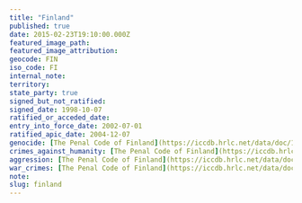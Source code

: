 ```yaml
---
title: "Finland"
published: true
date: 2015-02-23T19:10:00.000Z
featured_image_path:
featured_image_attribution:
geocode: FIN
iso_code: FI
internal_note:
territory:
state_party: true
signed_but_not_ratified:
signed_date: 1998-10-07
ratified_or_acceded_date:
entry_into_force_date: 2002-07-01
ratified_apic_date: 2004-12-07
genocide: [The Penal Code of Finland](https://iccdb.hrlc.net/data/doc/139/keyword/46/)
crimes_against_humanity: [The Penal Code of Finland](https://iccdb.hrlc.net/data/doc/139/keyword/13/)
aggression: [The Penal Code of Finland](https://iccdb.hrlc.net/data/doc/139/keyword/1/)
war_crimes: [The Penal Code of Finland](https://iccdb.hrlc.net/data/doc/139/keyword/145/)
note:
slug: finland
---
```

